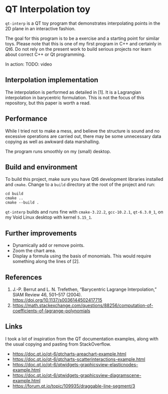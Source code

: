# QT Interpolation toy
`qt-interp` is a QT toy program that demonstrates interpolating points
in the 2D plane in an interactive fashion.

The goal for this program is to be a exercise and a starting point for similar
toys. Please note that this is one of my first program in C++ and certainly in
Qt6. Do not rely on the present work to build serious projects nor learn about
correct C++ or Qt programming.

In action:
TODO: video

## Interpolation implementation
The interpolation is performed as detailed in [1]. It is a Lagrangian
interpolation in barycentric formulation. This is not the focus of
this repository, but this paper is worth a read.

## Performance
While I tried not to make a mess, and believe the structure is sound
and no excessive operations are carried out, there may be some
unnecessary data copying as well as awkward data marshalling.

The program runs smoothly on my (small) desktop.

## Build and environment
To build this project, make sure you have Qt6 development libraries installed
and `cmake`. Change to a `build` directory at the root of the project and run:

```shell
cd build
cmake ..
cmake --build .
```

`qt-interp` builds and runs fine with `cmake-3.22.2`, `gcc-10.2.1`,
`qt-6.3.0_1`, on my Void Linux desktop with kernel `5.15_1`.

## Further improvements
* Dynamically add or remove points.
* Zoom the chart area.
* Display a formula using the basis of monomials. This would require
  something along the lines of [2].

## References
1. J.-P. Berrut and L. N. Trefethen, “Barycentric Lagrange Interpolation,” SIAM
   Review 46, 501–517 (2004). https://doi.org/10.1137/s0036144502417715
2. https://math.stackexchange.com/questions/88256/computation-of-coefficients-of-lagrange-polynomials

## Links
I took a lot of inspiration from the QT documentation examples, along
with the usual copying and pasting from StackOverflow.

* https://doc.qt.io/qt-6/qtcharts-areachart-example.html
* https://doc.qt.io/qt-6/qtcharts-scatterinteractions-example.html
* https://doc.qt.io/qt-6/qtwidgets-graphicsview-elasticnodes-example.html
* https://doc.qt.io/qt-6/qtwidgets-graphicsview-diagramscene-example.html
* https://forum.qt.io/topic/109935/draggable-line-segment/3
 

